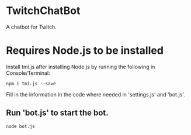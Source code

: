 # TwitchChatBot
A chatbot for Twitch.

# Requires Node.js to be installed

Install tmi.js after installing Node.js by running the following in Console/Terminal:
```
npm i tmi.js --save
```

Fill in the information in the code where needed in 'settings.js' and 'bot.js'.

## Run 'bot.js' to start the bot.
```
node bot.js
```
